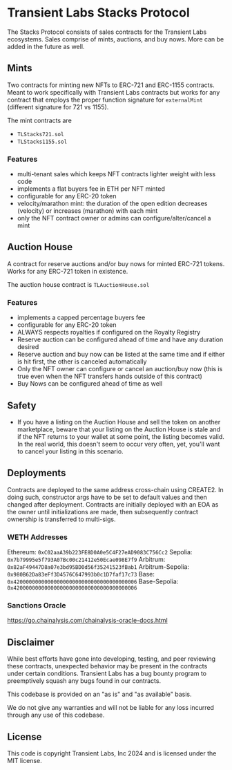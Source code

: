 # Transient Labs Stacks Protocol
The Stacks Protocol consists of sales contracts for the Transient Labs ecosystems. Sales comprise of mints, auctions, and buy nows. More can be added in the future as well.

## Mints
Two contracts for minting new NFTs to ERC-721 and ERC-1155 contracts. Meant to work specifically with Transient Labs contracts but works for any contract that employs the proper function signature for `externalMint` (different signature for 721 vs 1155).

The mint contracts are
- `TLStacks721.sol`
- `TLStacks1155.sol`

### Features
- multi-tenant sales which keeps NFT contracts lighter weight with less code
- implements a flat buyers fee in ETH per NFT minted
- configurable for any ERC-20 token
- velocity/marathon mint: the duration of the open edition decreases (velocity) or increases (marathon) with each mint
- only the NFT contract owner or admins can configure/alter/cancel a mint

## Auction House
A contract for reserve auctions and/or buy nows for minted ERC-721 tokens. Works for any ERC-721 token in existence.

The auction house contract is `TLAuctionHouse.sol`

### Features
- implements a capped percentage buyers fee
- configurable for any ERC-20 token
- ALWAYS respects royalties if configured on the Royalty Registry
- Reserve auction can be configured ahead of time and have any duration desired
- Reserve auction and buy now can be listed at the same time and if either is hit first, the other is canceled automatically
- Only the NFT owner can configure or cancel an auction/buy now (this is true even when the NFT transfers hands outside of this contract)
- Buy Nows can be configured ahead of time as well

## Safety
- If you have a listing on the Auction House and sell the token on another marketplace, beware that your listing on the Auction House is stale and if the NFT returns to your wallet at some point, the listing becomes valid. In the real world, this doesn't seem to occur very often, yet, you'll want to cancel your listing in this scenario.

## Deployments
Contracts are deployed to the same address cross-chain using CREATE2. In doing such, constructor args have to be set to default values and then changed after deployment. Contracts are initially deployed with an EOA as the owner until initializations are made, then subsequently contract ownership is transferred to multi-sigs.

### WETH Addresses
Ethereum: `0xC02aaA39b223FE8D0A0e5C4F27eAD9083C756Cc2`
Sepolia: `0x7b79995e5f793A07Bc00c21412e50Ecae098E7f9`
Arbitrum: `0x82aF49447D8a07e3bd95BD0d56f35241523fBab1`
Arbitrum-Sepolia: `0x980B62Da83eFf3D4576C647993b0c1D7faf17c73`
Base: `0x4200000000000000000000000000000000000006`
Base-Sepolia: `0x4200000000000000000000000000000000000006`

### Sanctions Oracle
https://go.chainalysis.com/chainalysis-oracle-docs.html

## Disclaimer
While best efforts have gone into developing, testing, and peer reviewing these contracts, unexpected behavior may be present in the contracts under certain conditions. Transient Labs has a bug bounty program to preemptively squash any bugs found in our contracts.

This codebase is provided on an "as is" and "as available" basis.

We do not give any warranties and will not be liable for any loss incurred through any use of this codebase.

## License
This code is copyright Transient Labs, Inc 2024 and is licensed under the MIT license.